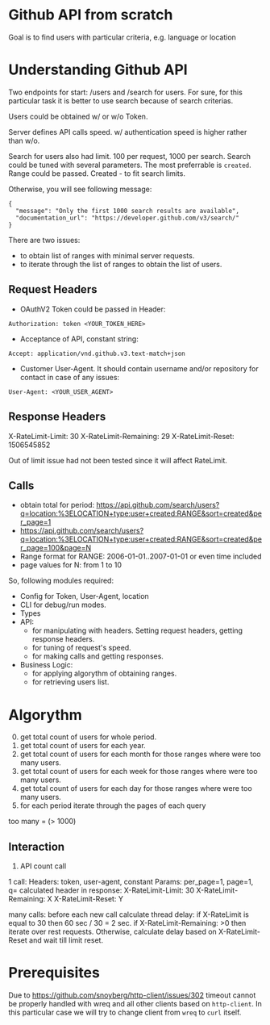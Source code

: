 Github API from scratch
================

Goal is to find users with particular criteria, e.g. language or location

Understanding Github API
========================

Two endpoints for start: /users and /search for users.
For sure, for this particular task it is better to use search because of search criterias.

Users could be obtained w/ or w/o Token.

Server defines API calls speed. w/ authentication speed is higher rather than w/o.

Search for users also had limit. 100 per request, 1000 per search. Search could be tuned with several parameters. The most preferrable is `created`. Range could be passed. Created - to fit search limits.

Otherwise, you will see following message:
```
{
  "message": "Only the first 1000 search results are available",
  "documentation_url": "https://developer.github.com/v3/search/"
}
```


There are two issues:

* to obtain list of ranges with minimal server requests.
* to iterate through the list of ranges to obtain the list of users.

Request Headers
---------------

* OAuthV2 Token could be passed in Header:

```
Authorization: token <YOUR_TOKEN_HERE>
```

* Acceptance of API, constant string:

```
Accept: application/vnd.github.v3.text-match+json
```

* Customer User-Agent. It should contain username and/or repository for contact in case of any issues:

```
User-Agent: <YOUR_USER_AGENT>
```


Response Headers
----------------

X-RateLimit-Limit: 30
X-RateLimit-Remaining: 29
X-RateLimit-Reset: 1506545852

Out of limit issue had not been tested since it will affect RateLimit.

Calls
-----

- obtain total for period: https://api.github.com/search/users?q=location:%3ELOCATION+type:user+created:RANGE&sort=created&per_page=1
- https://api.github.com/search/users?q=location:%3ELOCATION+type:user+created:RANGE&sort=created&per_page=100&page=N
- Range format for RANGE: 2006-01-01..2007-01-01 or even time included
- page values for N: from 1 to 10

So, following modules required:
* Config for Token, User-Agent, location
* CLI for debug/run modes.
* Types
* API:
  - for manipulating with headers. Setting request headers, getting response headers.
  - for tuning of request's speed.
  - for making calls and getting responses.
* Business Logic:
  - for applying algorythm of obtaining ranges.
  - for retrieving users list.

Algorythm
=========

0. get total count of users for whole period.
1. get total count of users for each year.
2. get total count of users for each month for those ranges where were too many users.
3. get total count of users for each week for those ranges where were too many users.
4. get total count of users for each day for those ranges where were too many users.
5. for each period iterate through the pages of each query

too many = (> 1000)

Interaction
-----------

1. API count call

1 call: Headers: token, user-agent, constant
Params: per_page=1, page=1, q= calculated
header in response: 
X-RateLimit-Limit: 30
X-RateLimit-Remaining: X
X-RateLimit-Reset: Y

many calls: before each new call calculate thread delay: 
if X-RateLimit is equal to 30 then 60 sec / 30 = 2 sec.
if X-RateLimit-Remaining: >0 then iterate over rest requests. Otherwise, calculate delay based on X-RateLimit-Reset and wait till limit reset.

Prerequisites
=============

Due to https://github.com/snoyberg/http-client/issues/302 timeout cannot be properly handled with wreq and all other clients based on `http-client`. In this particular case we will try to change client from `wreq` to `curl` itself.